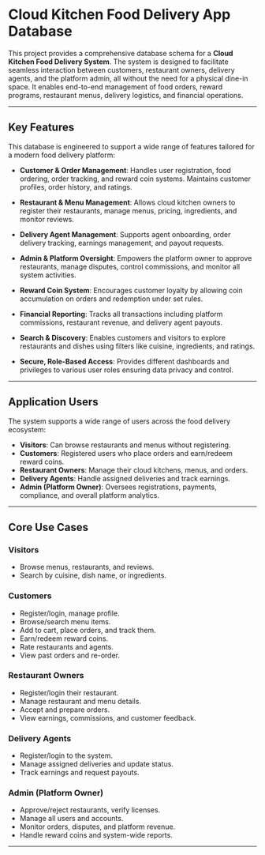 
# Cloud Kitchen Food Delivery App Database

This project provides a comprehensive database schema for a **Cloud Kitchen Food Delivery System**. The system is designed to facilitate seamless interaction between customers, restaurant owners, delivery agents, and the platform admin, all without the need for a physical dine-in space. It enables end-to-end management of food orders, reward programs, restaurant menus, delivery logistics, and financial operations.

---

## Key Features

This database is engineered to support a wide range of features tailored for a modern food delivery platform:

- **Customer & Order Management**: Handles user registration, food ordering, order tracking, and reward coin systems. Maintains customer profiles, order history, and ratings.

- **Restaurant & Menu Management**: Allows cloud kitchen owners to register their restaurants, manage menus, pricing, ingredients, and monitor reviews.

- **Delivery Agent Management**: Supports agent onboarding, order delivery tracking, earnings management, and payout requests.

- **Admin & Platform Oversight**: Empowers the platform owner to approve restaurants, manage disputes, control commissions, and monitor all system activities.

- **Reward Coin System**: Encourages customer loyalty by allowing coin accumulation on orders and redemption under set rules.

- **Financial Reporting**: Tracks all transactions including platform commissions, restaurant revenue, and delivery agent payouts.

- **Search & Discovery**: Enables customers and visitors to explore restaurants and dishes using filters like cuisine, ingredients, and ratings.

- **Secure, Role-Based Access**: Provides different dashboards and privileges to various user roles ensuring data privacy and control.

---

## Application Users

The system supports a wide range of users across the food delivery ecosystem:

- **Visitors**: Can browse restaurants and menus without registering.
- **Customers**: Registered users who place orders and earn/redeem reward coins.
- **Restaurant Owners**: Manage their cloud kitchens, menus, and orders.
- **Delivery Agents**: Handle assigned deliveries and track earnings.
- **Admin (Platform Owner)**: Oversees registrations, payments, compliance, and overall platform analytics.

---

## Core Use Cases

### Visitors
- Browse menus, restaurants, and reviews.
- Search by cuisine, dish name, or ingredients.

### Customers
- Register/login, manage profile.
- Browse/search menu items.
- Add to cart, place orders, and track them.
- Earn/redeem reward coins.
- Rate restaurants and agents.
- View past orders and re-order.

### Restaurant Owners
- Register/login their restaurant.
- Manage restaurant and menu details.
- Accept and prepare orders.
- View earnings, commissions, and customer feedback.

### Delivery Agents
- Register/login to the system.
- Manage assigned deliveries and update status.
- Track earnings and request payouts.

### Admin (Platform Owner)
- Approve/reject restaurants, verify licenses.
- Manage all users and accounts.
- Monitor orders, disputes, and platform revenue.
- Handle reward coins and system-wide reports.

---
